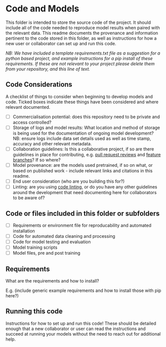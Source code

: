 # Code and Models

This folder is intended to store the source code of the project. It should include all of the code needed to reproduce model results when paired with the relevant data.
This readme documents the provenance and information pertinent to the code stored in this folder, as well as instructions for how a new user or collaborator can set up and run this code. 

*NB: We have included a template requirements.txt file as a suggestion for a python based project, and example instructions for a pip install of these requirements.
If these are not relevant to your project please delete them from your repository, and this line of text.*

## Code Considerations

A checklist of things to consider when beginning to develop models and code. 
Ticked boxes indicate these things have been considered and where relevant documented.

- [ ] Commercialisation potential: does this repository need to be private and access controlled? 
- [ ] Storage of logs and model results: What location and method of storage is being used for the documentation of ongoing model development?
    NB: ensure logs include data set details used as well as time stamp, accuracy and other relevant metadata. 
- [ ] Collaboration guidelines: Is this a collaborative project, if so are there guidelines in place for contributing, e.g. [pull request reviews](https://www.atlassian.com/blog/git/written-unwritten-guide-pull-requests) and [feature branches](https://www.atlassian.com/git/tutorials/comparing-workflows/feature-branch-workflow)? If so where?
- [ ] Model provenance: are the models used pretrained, if so on what, or based on published work - include relevant links and citations in this readme. 
- [ ] End user consideration (who are you building this for?)
- [ ] Linting: are you using [code linting](https://towardsdatascience.com/come-on-lint-a-little-cleaning-up-your-code-with-linters-5d16b1bf19bd), or do you have any other guidelines around the development that need documenting here for collaborators to be aware of?

## Code or files included in this folder or subfolders

- [ ] Requirements or environment file for reproducability and automated installation
- [ ] Code for automated data cleaning and processing
- [ ] Code for model testing and evaluation
- [ ] Model training scripts
- [ ] Model files, pre and post training

## Requirements
What are the requirements and how to install?

E.g. 
(include generic example requirements and how to install those with pip here?)


## Running this code

Instructions for how to set up and run this code!
These should be detailed enough that a new collaborator or user can read the instructions and succeed at running your models without the need to reach out for additional help.

